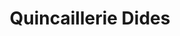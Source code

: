 ---
title: "Quincaillerie Dides"
url: /novalaise/quincaillerie-dides/
shop: matériel informatique
---